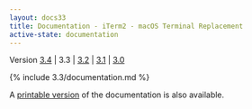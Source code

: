 ```yaml
---
layout: docs33
title: Documentation - iTerm2 - macOS Terminal Replacement
active-state: documentation
---
```

<div class="version-selector">
Version <a href="/3.4/documentation.html">3.4</a> | 3.3 | <a href="/3.2/documentation.html">3.2</a> | <a href="/3.1/documentation.html">3.1</a> | <a href="/3.0/documentation.html">3.0</a>
</div>

{% include 3.3/documentation.md %}

A <a href="documentation-one-page.html">printable version</a> of the documentation is also available.
